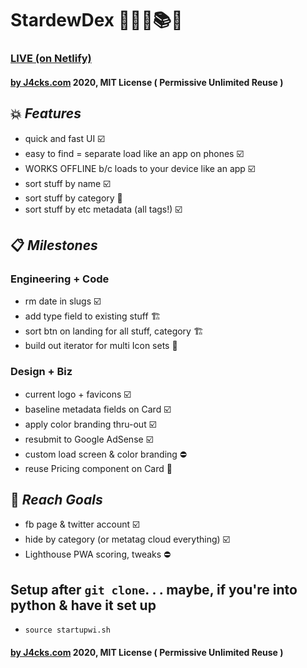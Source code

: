 # StardewDex 💫🍓🐮📚📱

### [LIVE (on Netlify)](https://stardewdex.netlify.com/)

#### [by J4cks.com](https://J4cks.com) 2020, MIT License ( Permissive Unlimited Reuse )

## 💥 _Features_
- quick and fast UI ☑️
- easy to find = separate load like an app on phones ☑️
- WORKS OFFLINE b/c loads to your device like an app ☑️
- sort stuff by name ☑️
- sort stuff by category 🚧
- sort stuff by etc metadata (all tags!) ☑️

## 📋 _Milestones_

### Engineering + Code
- rm date in slugs ☑️
- add type field to existing stuff 🏗
- sort btn on landing for all stuff, category 🏗
- build out iterator for multi Icon sets 🚧

### Design + Biz
- current logo + favicons ☑️
- baseline metadata fields on Card ☑️
- apply color branding thru-out ☑️
- resubmit to Google AdSense ☑️
- custom load screen & color branding ⛔️
- reuse Pricing component on Card 🚧

## 🏁 _Reach Goals_
- fb page & twitter account ☑️
- hide by category (or metatag cloud everything) ☑️
- Lighthouse PWA scoring, tweaks ⛔️


## Setup after `git clone`. . . maybe, if you're into python & have it set up
- `source startupwi.sh`

#### [by J4cks.com](https://J4cks.com) 2020, MIT License ( Permissive Unlimited Reuse )
